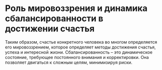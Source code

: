 # Роль мировоззрения и динамика сбалансированности в достижении счастья

Таким образом, счастье конкретного человека во многом определяется его мировоззрением, которое определяет методы достижения счастья, успеха и интересной жизни. Сбалансированность – это динамическое состояние, требующее постоянного внимания и корректировки. Она позволяет двигаться к сложным целям, минимизируя риски.
